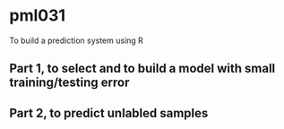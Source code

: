 # pml031
To build a prediction system using R

## Part 1, to select and to build a model with small training/testing error

## Part 2, to predict unlabled samples
